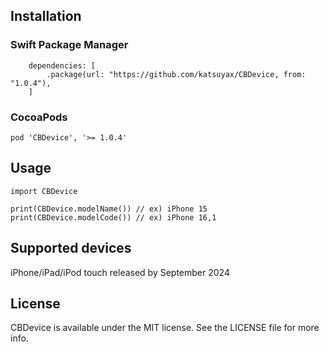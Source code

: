 ## Installation

### Swift Package Manager

```
    dependencies: [
        .package(url: "https://github.com/katsuyax/CBDevice, from: "1.0.4"),
    ]
```

### CocoaPods

```
pod 'CBDevice', '>= 1.0.4'
```

## Usage

```
import CBDevice

print(CBDevice.modelName()) // ex) iPhone 15
print(CBDevice.modelCode()) // ex) iPhone 16,1
```

## Supported devices

iPhone/iPad/iPod touch released by September 2024

## License

CBDevice is available under the MIT license. See the LICENSE file for more info.
